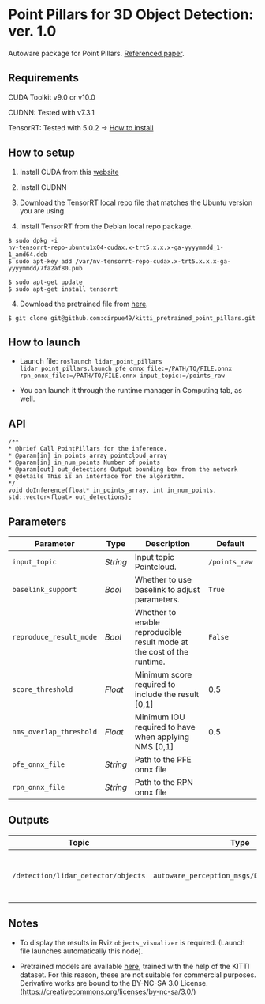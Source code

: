 # Point Pillars for 3D Object Detection: ver. 1.0

Autoware package for Point Pillars.  [Referenced paper](https://arxiv.org/abs/1812.05784).

## Requirements

CUDA Toolkit v9.0 or v10.0

CUDNN: Tested with v7.3.1

TensorRT: Tested with 5.0.2 -> [How to install](https://docs.nvidia.com/deeplearning/sdk/tensorrt-install-guide/index.html#installing)

## How to setup

1. Install CUDA from this [website](https://developer.nvidia.com/cuda-downloads)

2. Install CUDNN

3. [Download](https://docs.nvidia.com/deeplearning/sdk/tensorrt-install-guide/index.html#downloading) the TensorRT local repo file that matches the Ubuntu version you are using.

4. Install TensorRT from the Debian local repo package.

```
$ sudo dpkg -i  
nv-tensorrt-repo-ubuntu1x04-cudax.x-trt5.x.x.x-ga-yyyymmdd_1-1_amd64.deb
$ sudo apt-key add /var/nv-tensorrt-repo-cudax.x-trt5.x.x.x-ga-yyyymmdd/7fa2af80.pub

$ sudo apt-get update
$ sudo apt-get install tensorrt
```

4. Download the pretrained file from [here](https://github.com/cirpue49/kitti_pretrained_pp).

```
$ git clone git@github.com:cirpue49/kitti_pretrained_point_pillars.git
```



## How to launch

* Launch file:
`roslaunch lidar_point_pillars lidar_point_pillars.launch pfe_onnx_file:=/PATH/TO/FILE.onnx rpn_onnx_file:=/PATH/TO/FILE.onnx input_topic:=/points_raw`

* You can launch it through the runtime manager in Computing tab, as well.

## API
```
/**
* @brief Call PointPillars for the inference.
* @param[in] in_points_array pointcloud array
* @param[in] in_num_points Number of points
* @param[out] out_detections Output bounding box from the network
* @details This is an interface for the algorithm.
*/
void doInference(float* in_points_array, int in_num_points, std::vector<float> out_detections);
```

## Parameters

|Parameter| Type| Description|Default|
----------|-----|--------|----|
|`input_topic`|*String*|Input topic Pointcloud. |`/points_raw`|
|`baselink_support`|*Bool*|Whether to use baselink to adjust parameters. |`True`|
|`reproduce_result_mode`|*Bool*|Whether to enable reproducible result mode at the cost of the runtime. |`False`|
|`score_threshold`|*Float*|Minimum score required to include the result [0,1]|0.5|
|`nms_overlap_threshold`|*Float*|Minimum IOU required to have when applying NMS [0,1]|0.5|
|`pfe_onnx_file`|*String* |Path to the PFE onnx file||
|`rpn_onnx_file`|*String* |Path to the RPN onnx file||

## Outputs

|Topic|Type|Description|
|---|---|---|
|`/detection/lidar_detector/objects`|`autoware_perception_msgs/DetectedObjetArray`|Array of Detected Objects in Autoware format|

## Notes

* To display the results in Rviz `objects_visualizer` is required.
(Launch file launches automatically this node).

* Pretrained models are available [here](https://github.com/cirpue49/kitti_pretrained_pp), trained with the help of the KITTI dataset. For this reason, these are not suitable for commercial purposes. Derivative works are bound to the BY-NC-SA 3.0 License. (https://creativecommons.org/licenses/by-nc-sa/3.0/)
